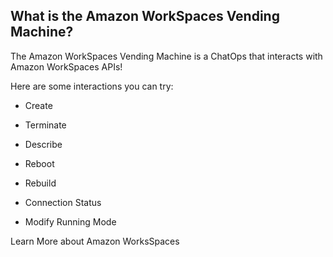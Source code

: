 ## What is the Amazon WorkSpaces Vending Machine?
The Amazon WorkSpaces Vending Machine is a ChatOps that interacts with Amazon WorkSpaces APIs!

Here are some interactions you can try:

* Create

* Terminate

* Describe

* Reboot

* Rebuild

* Connection Status

* Modify Running Mode


Learn More about Amazon WorksSpaces
